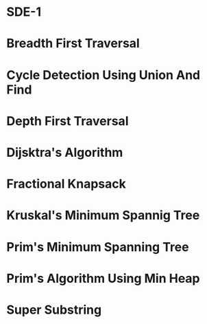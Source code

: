 # SDE-1
#  Breadth First Traversal
#  Cycle Detection Using Union And Find
#  Depth First Traversal
#  Dijsktra's Algorithm
#  Fractional Knapsack
#  Kruskal's Minimum Spannig Tree
#  Prim's Minimum Spanning Tree
#  Prim's Algorithm Using Min Heap
#  Super Substring
